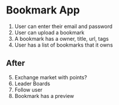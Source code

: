 # Bookmark App

1) User can enter their email and password
2) User can upload a bookmark
3) A bookmark has a owner, title, url, tags
4) User has a list of bookmarks that it owns


## After
5) Exchange market with points?
6) Leader Boards
7) Follow user
8) Bookmark has a preview
